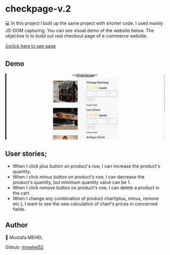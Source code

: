 # checkpage-v.2
💻 In this project I built up the same project with shorter code. I used mainly JS-DOM capturing. You can see visual demo of the website below. The objective is to build out real checkout page of e-commerce website.

 [👍click here to see page](https://mmehel52.github.io/checkpage-v.2/)
 
## Demo
<img src="https://github.com/mmehel52/checkout-page/blob/main/img/ezgif.com-gif-maker.gif" width="900"/>

## User stories;

- When I click plus button on product's row, I can increase the product's quantity.
- When I click minus button on product's row, I can decrease the product's quantity, but minimum quantity value can be 1.
- When I click remove button on product's row, I can delete a product in the cart.
- When I change any combination of product chart(plus, minus, remove etc.), I want to see the new calculation of chart's prices in concerned fields.

      

## Author
👤 Mustafa MEHEL


Github: [mmehel52](https://github.com/mmehel52)
